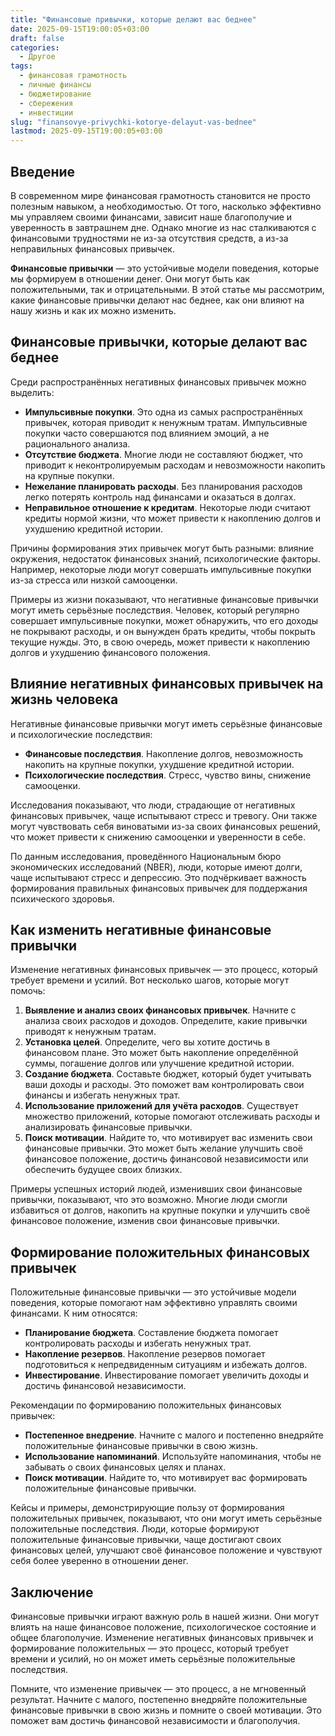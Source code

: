 ```yaml
---
title: "Финансовые привычки, которые делают вас беднее"
date: 2025-09-15T19:00:05+03:00
draft: false
categories:
  - Другое
tags:
  - финансовая грамотность
  - личные финансы
  - бюджетирование
  - сбережения
  - инвестиции
slug: "finansovye-privychki-kotorye-delayut-vas-bednee"
lastmod: 2025-09-15T19:00:05+03:00
---
```


## Введение

В современном мире финансовая грамотность становится не просто полезным навыком, а необходимостью. От того, насколько эффективно мы управляем своими финансами, зависит наше благополучие и уверенность в завтрашнем дне. Однако многие из нас сталкиваются с финансовыми трудностями не из-за отсутствия средств, а из-за неправильных финансовых привычек.

**Финансовые привычки** — это устойчивые модели поведения, которые мы формируем в отношении денег. Они могут быть как положительными, так и отрицательными. В этой статье мы рассмотрим, какие финансовые привычки делают нас беднее, как они влияют на нашу жизнь и как их можно изменить.

## Финансовые привычки, которые делают вас беднее

Среди распространённых негативных финансовых привычек можно выделить:

- **Импульсивные покупки**. Это одна из самых распространённых привычек, которая приводит к ненужным тратам. Импульсивные покупки часто совершаются под влиянием эмоций, а не рационального анализа.
- **Отсутствие бюджета**. Многие люди не составляют бюджет, что приводит к неконтролируемым расходам и невозможности накопить на крупные покупки.
- **Нежелание планировать расходы**. Без планирования расходов легко потерять контроль над финансами и оказаться в долгах.
- **Неправильное отношение к кредитам**. Некоторые люди считают кредиты нормой жизни, что может привести к накоплению долгов и ухудшению кредитной истории.

Причины формирования этих привычек могут быть разными: влияние окружения, недостаток финансовых знаний, психологические факторы. Например, некоторые люди могут совершать импульсивные покупки из-за стресса или низкой самооценки.

Примеры из жизни показывают, что негативные финансовые привычки могут иметь серьёзные последствия. Человек, который регулярно совершает импульсивные покупки, может обнаружить, что его доходы не покрывают расходы, и он вынужден брать кредиты, чтобы покрыть текущие нужды. Это, в свою очередь, может привести к накоплению долгов и ухудшению финансового положения.

## Влияние негативных финансовых привычек на жизнь человека

Негативные финансовые привычки могут иметь серьёзные финансовые и психологические последствия:

- **Финансовые последствия**. Накопление долгов, невозможность накопить на крупные покупки, ухудшение кредитной истории.
- **Психологические последствия**. Стресс, чувство вины, снижение самооценки.

Исследования показывают, что люди, страдающие от негативных финансовых привычек, чаще испытывают стресс и тревогу. Они также могут чувствовать себя виноватыми из-за своих финансовых решений, что может привести к снижению самооценки и уверенности в себе.

По данным исследования, проведённого Национальным бюро экономических исследований (NBER), люди, которые имеют долги, чаще испытывают стресс и депрессию. Это подчёркивает важность формирования правильных финансовых привычек для поддержания психического здоровья.

## Как изменить негативные финансовые привычки

Изменение негативных финансовых привычек — это процесс, который требует времени и усилий. Вот несколько шагов, которые могут помочь:

1. **Выявление и анализ своих финансовых привычек**. Начните с анализа своих расходов и доходов. Определите, какие привычки приводят к ненужным тратам.
2. **Установка целей**. Определите, чего вы хотите достичь в финансовом плане. Это может быть накопление определённой суммы, погашение долгов или улучшение кредитной истории.
3. **Создание бюджета**. Составьте бюджет, который будет учитывать ваши доходы и расходы. Это поможет вам контролировать свои финансы и избегать ненужных трат.
4. **Использование приложений для учёта расходов**. Существует множество приложений, которые помогают отслеживать расходы и анализировать финансовые привычки.
5. **Поиск мотивации**. Найдите то, что мотивирует вас изменить свои финансовые привычки. Это может быть желание улучшить своё финансовое положение, достичь финансовой независимости или обеспечить будущее своих близких.

Примеры успешных историй людей, изменивших свои финансовые привычки, показывают, что это возможно. Многие люди смогли избавиться от долгов, накопить на крупные покупки и улучшить своё финансовое положение, изменив свои финансовые привычки.

## Формирование положительных финансовых привычек

Положительные финансовые привычки — это устойчивые модели поведения, которые помогают нам эффективно управлять своими финансами. К ним относятся:

- **Планирование бюджета**. Составление бюджета помогает контролировать расходы и избегать ненужных трат.
- **Накопление резервов**. Накопление резервов помогает подготовиться к непредвиденным ситуациям и избежать долгов.
- **Инвестирование**. Инвестирование помогает увеличить доходы и достичь финансовой независимости.

Рекомендации по формированию положительных финансовых привычек:

- **Постепенное внедрение**. Начните с малого и постепенно внедряйте положительные финансовые привычки в свою жизнь.
- **Использование напоминаний**. Используйте напоминания, чтобы не забывать о своих финансовых целях и планах.
- **Поиск мотивации**. Найдите то, что мотивирует вас формировать положительные финансовые привычки.

Кейсы и примеры, демонстрирующие пользу от формирования положительных привычек, показывают, что они могут иметь серьёзные положительные последствия. Люди, которые формируют положительные финансовые привычки, чаще достигают своих финансовых целей, улучшают своё финансовое положение и чувствуют себя более уверенно в отношении денег.

## Заключение

Финансовые привычки играют важную роль в нашей жизни. Они могут влиять на наше финансовое положение, психологическое состояние и общее благополучие. Изменение негативных финансовых привычек и формирование положительных — это процесс, который требует времени и усилий, но он может иметь серьёзные положительные последствия.

Помните, что изменение привычек — это процесс, а не мгновенный результат. Начните с малого, постепенно внедряйте положительные финансовые привычки в свою жизнь и помните о своей мотивации. Это поможет вам достичь финансовой независимости и благополучия.
